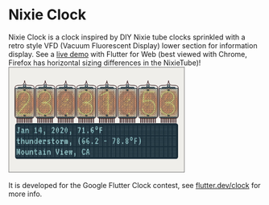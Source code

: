 # Nixie Clock

Nixie Clock is a clock inspired by DIY Nixie tube clocks sprinkled with a retro style VFD (Vacuum Fluorescent Display) lower section for information display.
See a [live demo](https://csabaconsulting.github.io/flutter_clock) with Flutter for Web (best viewed with Chrome, Firefox has horizontal sizing differences in the NixieTube)!
<img src='https://github.com/CsabaConsulting/flutter_clock/blob/gh-pages/nixie_light.jpg' width='350'>

It is developed for the Google Flutter Clock contest, see [flutter.dev/clock](https://flutter.dev/clock) for more info.
